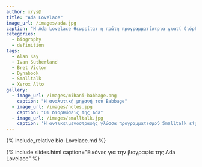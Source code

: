 ```yaml
---
author: xrys@
title: "Ada Lovelace"
image_url: /images/ada.jpg
caption: "Η Ada Lovelace θεωρείται η πρώτη προγραμματίστρια γιατί διόρθωσε και επέκτεινε το έργο του Babbage για την αναλυτική μηχανή του"
categories:
  - biography
  - definition
tags:
  - Alan Kay
  - Ivan Sutherland
  - Bret Victor
  - Dynabook
  - Smalltalk
  - Xerox Alto
gallery:
  - image_url: /images/mihani-babbage.png
    caption: "Η αναλυτική μηχανή του Babbage"
  - image_url: /images/notes.jpg
    caption: "Οι διορθώσεις της Ada"
  - image_url: /images/smalltalk.jpg
    caption: 'Η αντικειμενοστραφής γλώσσα προγραμματισμού Smalltalk είχε έμφαση σε οντότητες υψηλού επιπέδου και στην διάδραση με τον χρήστη και έτσι διευκόλυνε την κατασκευή και τις δοκιμές του λογισμικού που τελικά οδήγησε στους πρώτους επιτυχημένους εμπορικά επιτραπέζιους υπολογιστές'
---
```


{% include_relative bio-Lovelace.md %}

{% include slides.html caption="Εικόνες για την βιογραφία της Ada Lovelace" %}
